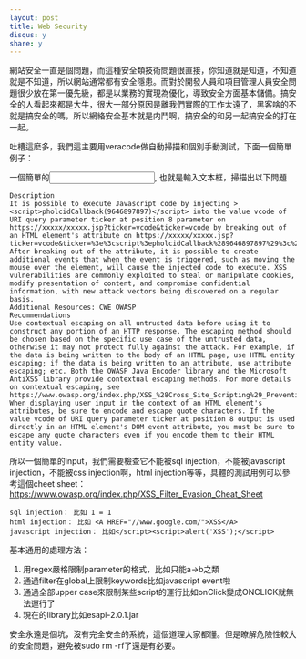 ```yaml
---
layout: post
title: Web Security
disqus: y
share: y
---
```


網站安全一直是個問題，而這種安全類技術問題很直接，你知道就是知道，不知道就是不知道，所以網站通常都有安全隱患。而對於開發人員和項目管理人員安全問題很少放在第一優先級，都是以業務的實現為優化，導致安全方面基本儲備。搞安全的人看起來都是大牛，很大一部分原因是離我們實際的工作太遠了，黑客啥的不就是搞安全的嗎，所以網絡安全基本就是内鬥啊，搞安全的和另一起搞安全的打在一起。

吐槽這麽多，我們這主要用veracode做自動掃描和個別手動測試，下面一個簡單例子：

一個簡單的<input>, 也就是輸入文本框，掃描出以下問題
```
Description 
It is possible to execute Javascript code by injecting ><script>pholcidCallback(9646897897)</script> into the value vcode of URI query parameter ticker at position 8 parameter on https://xxxxx/xxxxx.jsp?ticker=vcode&ticker=vcode by breaking out of an HTML element's attribute on https://xxxxx/xxxxx.jsp?ticker=vcode&ticker=%3e%3cscript%3epholcidCallback%289646897897%29%3c%2fscript%3e After breaking out of the attribute, it is possible to create additional events that when the event is triggered, such as moving the mouse over the element, will cause the injected code to execute. XSS vulnerabilities are commonly exploited to steal or manipulate cookies, modify presentation of content, and compromise confidential information, with new attack vectors being discovered on a regular basis.
Additional Resources: CWE OWASP  
Recommendations
Use contextual escaping on all untrusted data before using it to construct any portion of an HTTP response. The escaping method should be chosen based on the specific use case of the untrusted data, otherwise it may not protect fully against the attack. For example, if the data is being written to the body of an HTML page, use HTML entity escaping; if the data is being written to an attribute, use attribute escaping; etc. Both the OWASP Java Encoder library and the Microsoft AntiXSS library provide contextual escaping methods. For more details on contextual escaping, see https://www.owasp.org/index.php/XSS_%28Cross_Site_Scripting%29_Prevention_Cheat_Sheet. When displaying user input in the context of an HTML element's attributes, be sure to encode and escape quote characters. If the value vcode of URI query parameter ticker at position 8 output is used directly in an HTML element's DOM event attribute, you must be sure to escape any quote characters even if you encode them to their HTML entity value.
```

所以一個簡單的input，我們需要檢查它不能被sql injection，不能被javascript injection，不能被css injection啊，html injection等等，具體的測試用例可以參考這個cheet sheet： https://www.owasp.org/index.php/XSS_Filter_Evasion_Cheat_Sheet

```
sql injection： 比如 1 = 1
html injection： 比如 <A HREF="//www.google.com/">XSS</A>
javascript injection： 比如</script><script>alert('XSS');</script>
```

基本通用的處理方法：
1. 用regex嚴格限制parameter的格式，比如只能a->b之類
2. 通過filter在global上限制keywords比如javascript event啦
3. 通過全部upper case來限制某些script的運行比如onClick變成ONCLICK就無法運行了
4. 現在的library比如esapi-2.0.1.jar

安全永遠是個坑，沒有完全安全的系統，這個道理大家都懂。但是瞭解危險性較大的安全問題，避免被sudo rm -rf了還是有必要。

